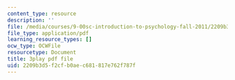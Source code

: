 ```yaml
---
content_type: resource
description: ''
file: /media/courses/9-00sc-introduction-to-psychology-fall-2011/2209b3d5f2cfb0aec681817e762f787f_SBrCPDC21f4.pdf
file_type: application/pdf
learning_resource_types: []
ocw_type: OCWFile
resourcetype: Document
title: 3play pdf file
uid: 2209b3d5-f2cf-b0ae-c681-817e762f787f
---
```


